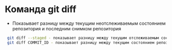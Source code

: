 # Команда git diff
- Показывает разницу между текущим неотслеживаемым состоянием репозитория и последним снимком репозитория

```sh
 git diff --staged - показывает разницу между текущим отслеживаемым состоянием репозитория и последним снимком репозитория
 git diff COMMIT_ID - показывает разницу между текущим состоянием репозитория и указанным снимком репозитория
 ```